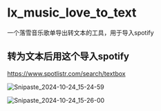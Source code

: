 # lx_music_love_to_text
一个落雪音乐歌单导出转文本的工具，用于导入spotify






## 转为文本后用这个导入spotify

https://www.spotlistr.com/search/textbox

![Snipaste_2024-10-24_15-24-59](https://github.com/user-attachments/assets/9a4f67ca-9e90-423c-ab31-725533bef50b)


![Snipaste_2024-10-24_15-26-00](https://github.com/user-attachments/assets/aee0e823-54c4-4aed-8968-a015140c48e7)
